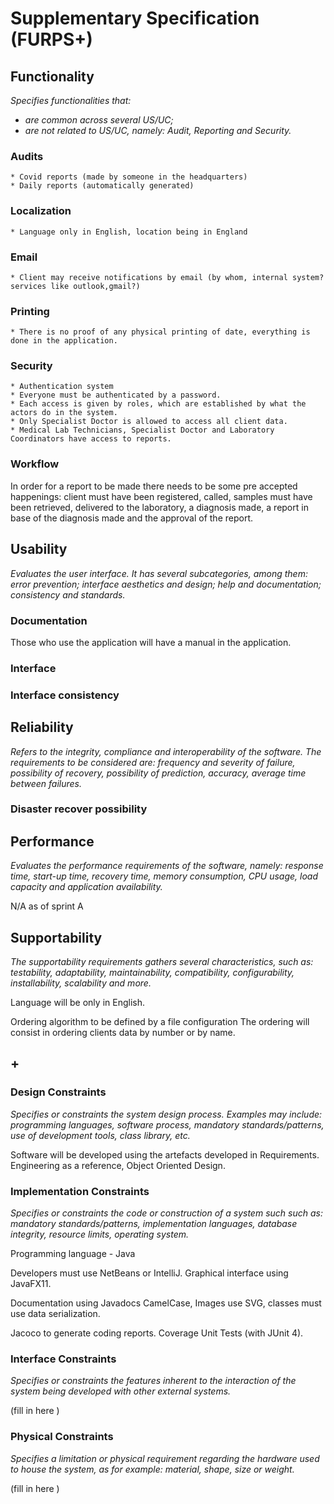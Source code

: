 # Supplementary Specification (FURPS+)

## Functionality

_Specifies functionalities that:_

- _are common across several US/UC;_
- _are not related to US/UC, namely: Audit, Reporting and Security._



### Audits
	* Covid reports (made by someone in the headquarters)
	* Daily reports (automatically generated)
### Localization
	* Language only in English, location being in England
### Email
	* Client may receive notifications by email (by whom, internal system? services like outlook,gmail?)
### Printing
	* There is no proof of any physical printing of date, everything is done in the application.
### Security
	* Authentication system
	* Everyone must be authenticated by a password.
	* Each access is given by roles, which are established by what the actors do in the system.
	* Only Specialist Doctor is allowed to access all client data.
	* Medical Lab Technicians, Specialist Doctor and Laboratory Coordinators have access to reports.

### Workflow
In order for a report to be made there needs to be some pre accepted happenings: client must have been registered, called, samples must have been retrieved, delivered to the laboratory, a diagnosis made, a report in base of the diagnosis made and the approval of the report.


## Usability 

_Evaluates the user interface. It has several subcategories,
among them: error prevention; interface aesthetics and design; help and
documentation; consistency and standards._

### Documentation
 Those who use the application will have a manual in the application.

### Interface
 

### Interface consistency


## Reliability
_Refers to the integrity, compliance and interoperability of the software. The requirements to be considered are: frequency and severity of failure, possibility of recovery, possibility of prediction, accuracy, average time between failures._


### Disaster recover possibility


## Performance
_Evaluates the performance requirements of the software, namely: response time, start-up time, recovery time, memory consumption, CPU usage, load capacity and application availability._


N/A as of sprint A

## Supportability
_The supportability requirements gathers several characteristics, such as:
testability, adaptability, maintainability, compatibility,
configurability, installability, scalability and more._ 

Language will be only in English.

Ordering algorithm to be defined by a file configuration
The ordering will consist in ordering clients data by number or by name.

## +

### Design Constraints

_Specifies or constraints the system design process. Examples may include: programming languages, software process, mandatory standards/patterns, use of development tools, class library, etc._
  

Software will be developed using the artefacts developed in Requirements.
Engineering as a reference, Object Oriented Design.


### Implementation Constraints

_Specifies or constraints the code or construction of a system such
such as: mandatory standards/patterns, implementation languages,
database integrity, resource limits, operating system._

Programming language - Java

Developers must use NetBeans or IntelliJ.
Graphical interface using JavaFX11.

Documentation using Javadocs
CamelCase, 
Images use SVG, classes must use data serialization.

Jacoco to generate coding reports.
Coverage
Unit Tests (with JUnit 4).


### Interface Constraints
_Specifies or constraints the features inherent to the interaction of the
system being developed with other external systems._


(fill in here )

### Physical Constraints

_Specifies a limitation or physical requirement regarding the hardware used to house the system, as for example: material, shape, size or weight._

(fill in here )
